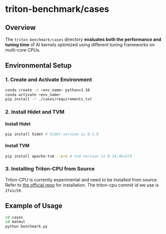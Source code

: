 # triton-benchmark/cases

## Overview

The `triton-benchmark/cases` directory **evaluates both the performance and tuning time** of AI kernels optimized using different tuning frameworks on multi-core CPUs.

## Environmental Setup

### 1. Create and Activate Environment

```sh
conda create -n <env_name> python=3.10
conda activate <env_name>
pip install -r ./cases/requirements.txt
```

### 2. Install Hidet and TVM

#### Install Hidet

```sh
pip install hidet # hidet version is 0.5.0
```

#### Install TVM

```sh
pip install apache-tvm --pre # tvm version is 0.14.dev273
```

### 3. Installing Triton-CPU from Source

Triton-CPU is currently experimental and need to be installed from source. Refer to [the official repo](https://github.com/triton-lang/triton-cpu) for installation. The triton-cpu commit id we use is `2fa1c59`.

## Example of Usage

```sh
cd cases
cd matmul
python benchmark.py
```

